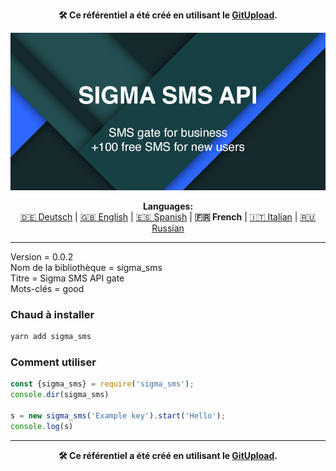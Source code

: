 <p align="center"><b>🛠️ Ce référentiel a été créé en utilisant le <a href="https://gitupload.com">GitUpload</a>.</b></p>
<p align="center"><a href="http://ok.com"><img src="https://github.com/markolofsen/sigma_sms//blob/master/.banners/banner_fr.jpg?raw=1" /></a></p>
<p align="center"><b>Languages:</b><br /><a href="https://github.com/markolofsen/sigma_sms/blob/master/README_de.md">🇩🇪 Deutsch</a> | <a href="https://github.com/markolofsen/sigma_sms/blob/master/README.md">🇬🇧 English</a> | <a href="https://github.com/markolofsen/sigma_sms/blob/master/README_es.md">🇪🇸 Spanish</a> | <b>🇫🇷 French</b> | <a href="https://github.com/markolofsen/sigma_sms/blob/master/README_it.md">🇮🇹 Italian</a> | <a href="https://github.com/markolofsen/sigma_sms/blob/master/README_ru.md">🇷🇺 Russian</a></p>

---

Version = 0.0.2 <br />
Nom de la bibliothèque = sigma_sms <br />
Titre = Sigma SMS API gate <br />
Mots-clés = good <br />

### Chaud à installer

```sh
yarn add sigma_sms
```


### Comment utiliser

```javascript
const {sigma_sms} = require('sigma_sms');
console.dir(sigma_sms)

s = new sigma_sms('Example key').start('Hello');
console.log(s)
```



---

<p align="center"><b>🛠️ Ce référentiel a été créé en utilisant le <a href="https://gitupload.com">GitUpload</a>.</b></p>